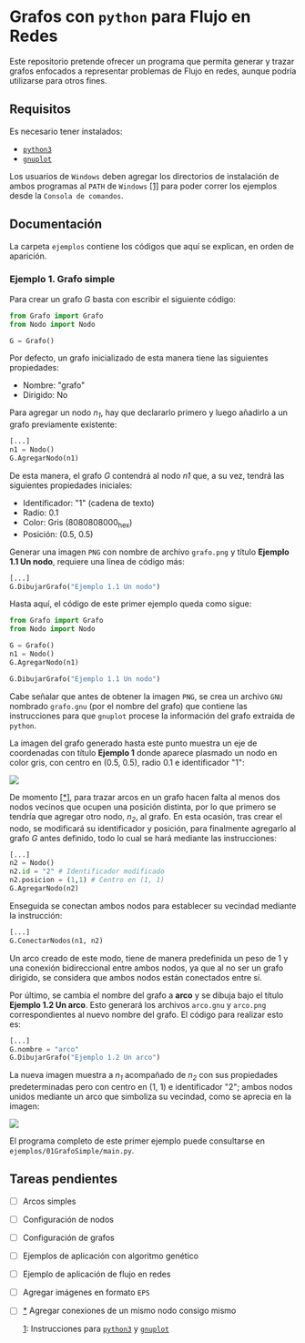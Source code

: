 # Grafos con `python` para Flujo en Redes

Este repositorio pretende ofrecer un programa que permita generar y trazar grafos enfocados a representar problemas de Flujo en redes, aunque podría utilizarse para otros fines.

## Requisitos

Es necesario tener instalados:
* [`python3`][08100e87]
* [`gnuplot`][a873f787]

Los usuarios de `Windows` deben agregar los directorios de instalación de ambos programas al `PATH` de `Windows` <note id="b1">[[1]](#a1)</note> para poder correr los ejemplos desde la `Consola de comandos`.

## Documentación

La carpeta `ejemplos` contiene los códigos que aquí se explican, en orden de aparición.

### Ejemplo 1. Grafo simple

Para crear un grafo *G* basta con escribir el siguiente código:

``` python
from Grafo import Grafo
from Nodo import Nodo

G = Grafo()
```

Por defecto, un grafo inicializado de esta manera tiene las siguientes propiedades:
* Nombre: "grafo"
* Dirigido: No

Para agregar un nodo *n<sub>1</sub>*, hay que declararlo primero y luego añadirlo a un grafo previamente existente:

```python
[...]
n1 = Nodo()
G.AgregarNodo(n1)
```

De esta manera, el grafo *G* contendrá al nodo *n1* que, a su vez, tendrá las siguientes propiedades iniciales:
* Identificador: "1" (cadena de texto)
* Radio: 0.1
* Color: Gris (8080808000<sub>hex</sub>)
* Posición: (0.5, 0.5)

Generar una imagen `PNG` con nombre de archivo `grafo.png` y título **Ejemplo 1.1 Un nodo**, requiere una línea de código más:

```python
[...]
G.DibujarGrafo("Ejemplo 1.1 Un nodo")
```

Hasta aquí, el código de este primer ejemplo queda como sigue:

```python
from Grafo import Grafo
from Nodo import Nodo

G = Grafo()
n1 = Nodo()
G.AgregarNodo(n1)

G.DibujarGrafo("Ejemplo 1.1 Un nodo")
```

Cabe señalar que antes de obtener la imagen `PNG`, se crea un archivo `GNU` nombrado `grafo.gnu` (por el nombre del grafo) que contiene las instrucciones para que `gnuplot` procese la información del grafo extraida de `python`.

La imagen del grafo generado hasta este punto muestra un eje de coordenadas con título **Ejemplo 1** donde aparece plasmado un nodo en color gris, con centro en (0.5, 0.5), radio 0.1 e identificador "1":

![](https://raw.githubusercontent.com/jbenavidesv87/FlujoRedes/master/ejemplos/01GrafoSimple/grafo.png)

De momento <note id="b2">[[\*]](#a2)</note>, para trazar arcos en un grafo hacen falta al menos dos nodos vecinos que ocupen una posición distinta, por lo que primero se tendría que agregar otro nodo, *n<sub>2</sub>*, al grafo. En esta ocasión, tras crear el nodo, se modificará su identificador y posición, para finalmente agregarlo al grafo *G* antes definido, todo lo cual se hará mediante las instrucciones:

```python
[...]
n2 = Nodo()
n2.id = "2" # Identificador modificado
n2.posicion = (1,1) # Centro en (1, 1)
G.AgregarNodo(n2)
```

Enseguida se conectan ambos nodos para establecer su vecindad mediante la instrucción:

```python
[...]
G.ConectarNodos(n1, n2)
```

Un arco creado de este modo, tiene de manera predefinida un peso de 1 y una conexión bidireccional entre ambos nodos, ya que al no ser un grafo dirigido, se considera que ambos nodos están conectados entre sí.

Por último, se cambia el nombre del grafo a **arco** y se dibuja bajo el título **Ejemplo 1.2 Un arco**. Esto generará los archivos `arco.gnu` y `arco.png` correspondientes al nuevo nombre del grafo. El código para realizar esto es:

```python
[...]
G.nombre = "arco"
G.DibujarGrafo("Ejemplo 1.2 Un arco")
```

La nueva imagen muestra a *n<sub>1</sub>* acompañado de *n<sub>2</sub>* con sus propiedades predeterminadas pero con centro en (1, 1) e identificador "2"; ambos nodos unidos mediante un arco que simboliza su vecindad, como se aprecia en la imagen:

![](https://raw.githubusercontent.com/jbenavidesv87/FlujoRedes/master/ejemplos/01GrafoSimple/arco.png)

El programa completo de este primer ejemplo puede consultarse en `ejemplos/01GrafoSimple/main.py`.

## Tareas pendientes
- [ ] Arcos simples
- [ ] Configuración de nodos
- [ ] Configuración de grafos
- [ ] Ejemplos de aplicación con algoritmo genético
- [ ] Ejemplo de aplicación de flujo en redes
- [ ] Agregar imágenes en formato `EPS`
- [ ] <note id="a2">[*](#b2) Agregar conexiones de un mismo nodo consigo mismo

  <note id="a1">[1](#b1)</note>: Instrucciones para [`python3`][862993bb] y [`gnuplot`][2294b1ea]

  [862993bb]: https://stackoverflow.com/questions/3701646/how-to-add-to-the-pythonpath-in-windows-7 "Proceso de agregado de carpetas al `PATH` de Windows."
  [08100e87]: https://www.python.org/downloads/ "Descargas de `python3`."
  [a873f787]: https://sourceforge.net/projects/gnuplot/files/gnuplot/ "Descarga de `gnuplot`."
  [2294b1ea]: https://superuser.com/questions/1042480/execute-gnuplot-from-cmd "Instrucciones para agregar carpetas de `gnuplot` al `PATH` de Windows."
